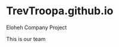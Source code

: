 # TrevTroopa.github.io
Eloheh Company Project
<html>
<head>
  <title>Meet our Team!</title>
</head>
<body>
  This is our team
</body>
</html>
